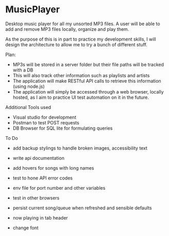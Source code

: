 # MusicPlayer
Desktop music player for all my unsorted MP3 files. A user will be able to add and remove MP3 files locally, organize and play them.

As the purpose of this is in part to practice my development skills, I will design the architecture to allow me to try a bunch of different stuff.

Plan:
- MP3s will be stored in a server folder but their file paths will be tracked with a DB 
- This will also track other information such as playlists and artists
- The application will make RESTful API calls to retrieve this information (using node.js)
- The application will simply be accessed through a web browser, locally hosted, as I aim to practice UI test automation on it in the future.


Additional Tools used
- Visual studio for development
- Postman to test POST requests
- DB Browser for SQL lite for formulating queries

To Do
- add backup stylings to handle broken images, accessibility text
- write api documentation
- add hovers for songs with long names
- test to hone API error codes
- env file for port number and other variables
- test in other browsers
- persist current song/queue when refreshed and sensible defaults
- now playing in tab header

- change font